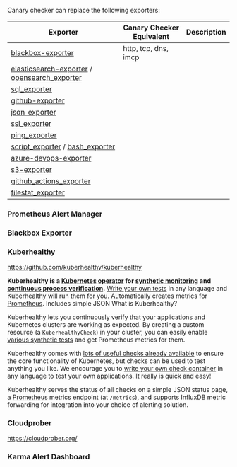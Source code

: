 Canary checker can replace the following exporters:

| Exporter                                                                                                                                                                              | Canary Checker Equivalent | Description |
| ------------------------------------------------------------------------------------------------------------------------------------------------------------------------------------- | ------------------------- | ----------- |
| [blackbox-exporter](https://github.com/prometheus/blackbox_exporter)                                                                                                                  | http, tcp, dns, imcp      |             |
| [elasticsearch-exporter](https://github.com/prometheus-community/elasticsearch_exporter/) / [opensearch_exporter](https://github.com/aiven/prometheus-exporter-plugin-for-opensearch) |                           |             |
| [sql_exporter](https://github.com/burningalchemist/sql_exporter)                                                                                                                      |                           |             |
| [github-exporter](https://github.com/githubexporter/github-exporter)                                                                                                                  |                           |             |
| [json_exporter](https://github.com/prometheus-community/json_exporter)                                                                                                                |                           |             |
| [ssl_exporter](https://github.com/ribbybibby/ssl_exporter)                                                                                                                            |                           |             |
| [ping_exporter](https://github.com/czerwonk/ping_exporter)                                                                                                                            |                           |             |
| [script_exporter](https://github.com/ricoberger/script_exporter) / [bash_exporter](https://github.com/gree-gorey/bash-exporter)                                                       |                           |             |
| [azure-devops-exporter](https://github.com/webdevops/azure-devops-exporter)                                                                                                           |                           |             |
| [s3-exporter](https://github.com/ribbybibby/s3_exporter)                                                                                                                              |                           |             |
| [github_actions_exporter](https://github.com/cpanato/github_actions_exporter)                                                                                                         |                           |             |
| [filestat_exporter](https://github.com/michael-doubez/filestat_exporter)                                                                                                              |                           |             |

<!-- vale off -->

### Prometheus Alert Manager

### Blackbox Exporter

### Kuberhealthy

https://github.com/kuberhealthy/kuberhealthy

**Kuberhealthy is a [Kubernetes](https://kubernetes.io/) [operator](https://kubernetes.io/docs/concepts/extend-kubernetes/operator/) for [synthetic monitoring](https://en.wikipedia.org/wiki/Synthetic_monitoring) and [continuous process verification](https://en.wikipedia.org/wiki/Continued_process_verification).** [Write your own tests](https://github.com/kuberhealthy/kuberhealthy/blob/master/docs/CHECK_CREATION) in any language and Kuberhealthy will run them for you. Automatically creates metrics for [Prometheus](https://prometheus.io/). Includes simple JSON What is Kuberhealthy?

Kuberhealthy lets you continuously verify that your applications and Kubernetes clusters are working as expected. By creating a custom resource (a `KuberhealthyCheck`) in your cluster, you can easily enable [various synthetic tests](https://github.com/kuberhealthy/kuberhealthy/blob/master/docs/CHECKS_REGISTRY) and get Prometheus metrics for them.

Kuberhealthy comes with [lots of useful checks already available](https://github.com/kuberhealthy/kuberhealthy/blob/master/docs/CHECKS_REGISTRY) to ensure the core functionality of Kubernetes, but checks can be used to test anything you like. We encourage you to [write your own check container](https://github.com/kuberhealthy/kuberhealthy/blob/master/docs/CHECK_CREATION) in any language to test your own applications. It really is quick and easy!

Kuberhealthy serves the status of all checks on a simple JSON status page, a [Prometheus](https://prometheus.io/) metrics endpoint (at `/metrics`), and supports InfluxDB metric forwarding for integration into your choice of alerting solution.

### Cloudprober

https://cloudprober.org/

### Karma Alert Dashboard

<!-- vale on -->

